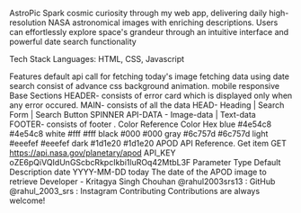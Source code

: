AstroPic
Spark cosmic curiosity through my web app, delivering daily high-resolution NASA astronomical images with enriching descriptions. Users can effortlessly explore space's grandeur through an intuitive interface and powerful date search functionality

Tech Stack
Languages: HTML, CSS, Javascript

Features
default api call for fetching today's image
fetching data using date search
consist of advance css background animation.
mobile responsive
Base Sections
HEADER- consists of error card which is displayed only when any error occured.
MAIN- consists of all the data
HEAD- Heading | Search Form | Search Button
SPINNER
API-DATA - Image-data | Text-data
FOOTER- consists of footer .
Color Reference
Color	Hex
blue	#4e54c8 #4e54c8
white	#fff #fff
black	#000 #000
gray	#6c757d #6c757d
light	#eeefef #eeefef
dark	#1d1e20 #1d1e20
APOD API Reference.
Get item
  GET https://api.nasa.gov/planetary/apod
  API_KEY oZE6pQiVQIdUnGScbcRkpcIkbi1luROq42MtbL3F
Parameter	Type	Default	Description
date	YYYY-MM-DD	today	The date of the APOD image to retrieve
Developer - Kritagya Singh Chouhan
@rahul2003srs13 : GitHub
@rahul_2003_srs : Instagram
Contributing
Contributions are always welcome!
